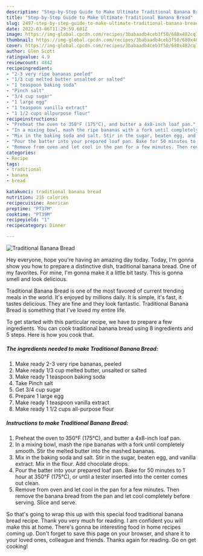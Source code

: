 ```yaml
---
description: "Step-by-Step Guide to Make Ultimate Traditional Banana Bread"
title: "Step-by-Step Guide to Make Ultimate Traditional Banana Bread"
slug: 2497-step-by-step-guide-to-make-ultimate-traditional-banana-bread
date: 2022-03-06T11:29:59.601Z
image: https://img-global.cpcdn.com/recipes/3babaadb4ceb3f50/680x482cq70/traditional-banana-bread-recipe-main-photo.jpg
thumbnail: https://img-global.cpcdn.com/recipes/3babaadb4ceb3f50/680x482cq70/traditional-banana-bread-recipe-main-photo.jpg
cover: https://img-global.cpcdn.com/recipes/3babaadb4ceb3f50/680x482cq70/traditional-banana-bread-recipe-main-photo.jpg
author: Glen Scott
ratingvalue: 4.9
reviewcount: 4842
recipeingredient:
- "2-3 very ripe bananas peeled"
- "1/3 cup melted butter unsalted or salted"
- "1 teaspoon baking soda"
- "Pinch salt"
- "3/4 cup sugar"
- "1 large egg"
- "1 teaspoon vanilla extract"
- "1 1/2 cups allpurpose flour"
recipeinstructions:
- "Preheat the oven to 350°F (175°C), and butter a 4x8-inch loaf pan."
- "In a mixing bowl, mash the ripe bananas with a fork until completely smooth. Stir the melted butter into the mashed bananas."
- "Mix in the baking soda and salt. Stir in the sugar, beaten egg, and vanilla extract. Mix in the flour. Add chocolate drops."
- "Pour the batter into your prepared loaf pan. Bake for 50 minutes to 1 hour at 350°F (175°C), or until a tester inserted into the center comes out clean."
- "Remove from oven and let cool in the pan for a few minutes. Then remove the banana bread from the pan and let cool completely before serving. Slice and serve."
categories:
- Recipe
tags:
- traditional
- banana
- bread

katakunci: traditional banana bread 
nutrition: 216 calories
recipecuisine: American
preptime: "PT37M"
cooktime: "PT39M"
recipeyield: "1"
recipecategory: Dinner

---
```



![Traditional Banana Bread](https://img-global.cpcdn.com/recipes/3babaadb4ceb3f50/680x482cq70/traditional-banana-bread-recipe-main-photo.jpg)

Hey everyone, hope you're having an amazing day today. Today, I'm gonna show you how to prepare a distinctive dish, traditional banana bread. One of my favorites. For mine, I'm gonna make it a little bit tasty. This is gonna smell and look delicious.

Traditional Banana Bread is one of the most favored of current trending meals in the world. It's enjoyed by millions daily. It is simple, it's fast, it tastes delicious. They are fine and they look fantastic. Traditional Banana Bread is something that I've loved my entire life.




To get started with this particular recipe, we have to prepare a few ingredients. You can cook traditional banana bread using 8 ingredients and 5 steps. Here is how you cook that.

<!--inarticleads1-->

##### The ingredients needed to make Traditional Banana Bread:

1. Make ready 2-3 very ripe bananas, peeled
1. Make ready 1/3 cup melted butter, unsalted or salted
1. Make ready 1 teaspoon baking soda
1. Take Pinch salt
1. Get 3/4 cup sugar
1. Prepare 1 large egg
1. Make ready 1 teaspoon vanilla extract
1. Make ready 1 1/2 cups all-purpose flour




<!--inarticleads2-->

##### Instructions to make Traditional Banana Bread:

1. Preheat the oven to 350°F (175°C), and butter a 4x8-inch loaf pan.
1. In a mixing bowl, mash the ripe bananas with a fork until completely smooth. Stir the melted butter into the mashed bananas.
1. Mix in the baking soda and salt. Stir in the sugar, beaten egg, and vanilla extract. Mix in the flour. Add chocolate drops.
1. Pour the batter into your prepared loaf pan. Bake for 50 minutes to 1 hour at 350°F (175°C), or until a tester inserted into the center comes out clean.
1. Remove from oven and let cool in the pan for a few minutes. Then remove the banana bread from the pan and let cool completely before serving. Slice and serve.




So that's going to wrap this up with this special food traditional banana bread recipe. Thank you very much for reading. I am confident you will make this at home. There's gonna be interesting food in home recipes coming up. Don't forget to save this page on your browser, and share it to your loved ones, colleague and friends. Thanks again for reading. Go on get cooking!
